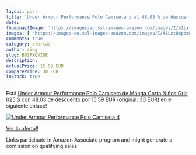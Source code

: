 ```yaml
---
layout: post
title: 'Under Armour Performance Polo Camiseta d al 48.03 % de descuento'
date: 
thumbnailImage: 'https://images-eu.ssl-images-amazon.com/images/I/41LxtOxpbmL._SL200_.jpg'
images: [ 'https://images-eu.ssl-images-amazon.com/images/I/41LxtOxpbmL._SL200_.jpg' ]
comments: true
category: ofertas
author: ring
slug: B01FXQVIQK
description:
actualPrice: 15.59 EUR
comparePrice: 30 EUR
inStock: true
---
```


Está [Under Armour Performance Polo Camiseta de Manga Corta  Niños  Gris  025   S](https://www.amazon.es/dp/B01FXQVIQK/?tag=tolees-21) con 48.03 de descuento por 15.59 EUR (original: 30 EUR) en el siguiente enlace!

[![Under Armour Performance Polo Camiseta d](https://images-eu.ssl-images-amazon.com/images/I/41LxtOxpbmL._SL200_.jpg)](https://www.amazon.es/dp/B01FXQVIQK/?tag=tolees-21)

[Ver la oferta!!](https://www.amazon.es/dp/B01FXQVIQK/?tag=tolees-21)

Links participate in Amazon Associate program and might generate a comission on qualifying sales


